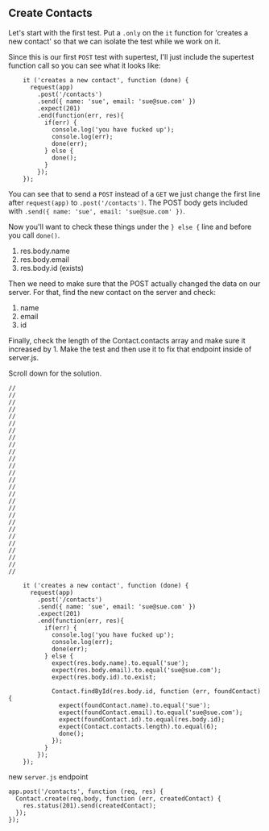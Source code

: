 ## Create Contacts

Let's start with the first test.  Put a `.only` on the `it` function for 'creates a new contact' so that we can isolate the test while we work on it.

Since this is our first `POST` test with supertest, I'll just include the supertest function call so you can see what it looks like:

```
    it ('creates a new contact', function (done) {
      request(app)
        .post('/contacts')
        .send({ name: 'sue', email: 'sue@sue.com' })
        .expect(201)
        .end(function(err, res){
          if(err) {
            console.log('you have fucked up');
            console.log(err);
            done(err);
          } else {
            done();
          }
        });
    });
```

You can see that to send a `POST` instead of a `GET` we just change the first line after `request(app)` to `.post('/contacts')`.  The POST body gets included with `.send({ name: 'sue', email: 'sue@sue.com' })`.

Now you'll want to check these things under the `} else {` line and before you call `done()`.

1. res.body.name
2. res.body.email
3. res.body.id (exists)

Then we need to make sure that the POST actually changed the data on our server.  For that, find the new contact on the server and check:

1. name
2. email
3. id

Finally, check the length of the Contact.contacts array and make sure it increased by 1.  Make the test and then use it to fix that endpoint inside of server.js.

Scroll down for the solution.
```
//
//
//
//
//
//
//
//
//
//
//
//
//
//
//
//
//
//
//
//
//
//
//
//
//
//
//

    it ('creates a new contact', function (done) {
      request(app)
        .post('/contacts')
        .send({ name: 'sue', email: 'sue@sue.com' })
        .expect(201)
        .end(function(err, res){
          if(err) {
            console.log('you have fucked up');
            console.log(err);
            done(err);
          } else {
            expect(res.body.name).to.equal('sue');
            expect(res.body.email).to.equal('sue@sue.com');
            expect(res.body.id).to.exist;

            Contact.findById(res.body.id, function (err, foundContact) {
              expect(foundContact.name).to.equal('sue');
              expect(foundContact.email).to.equal('sue@sue.com');
              expect(foundContact.id).to.equal(res.body.id);
              expect(Contact.contacts.length).to.equal(6);
              done();
            });
          }
        });
    });
```

new `server.js` endpoint
```
app.post('/contacts', function (req, res) {
  Contact.create(req.body, function (err, createdContact) {
    res.status(201).send(createdContact);
  });
}); 
```